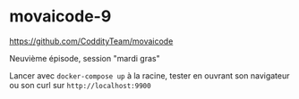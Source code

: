 # movaicode-9

<https://github.com/CoddityTeam/movaicode>

Neuvième épisode, session "mardi gras"

Lancer avec `docker-compose up` à la racine, tester en ouvrant son navigateur ou son curl sur `http://localhost:9900`
